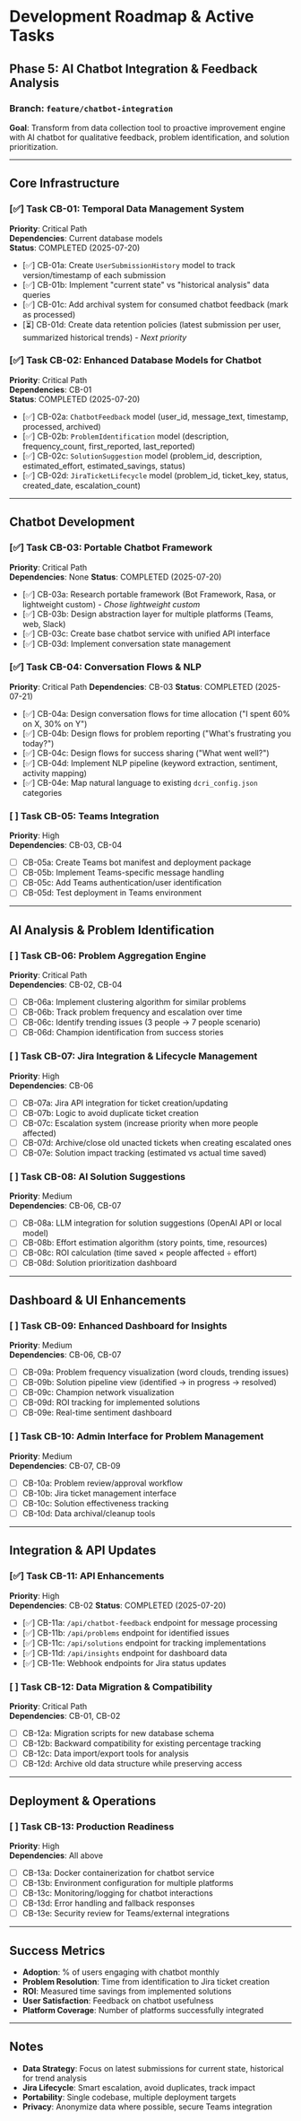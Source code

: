 # Development Roadmap & Active Tasks

## Phase 5: AI Chatbot Integration & Feedback Analysis

### Branch: `feature/chatbot-integration`

**Goal**: Transform from data collection tool to proactive improvement engine with AI chatbot for qualitative feedback, problem identification, and solution prioritization.

---

## Core Infrastructure

### [✅] Task CB-01: Temporal Data Management System
**Priority**: Critical Path  
**Dependencies**: Current database models  
**Status**: COMPLETED (2025-07-20)

- [✅] CB-01a: Create `UserSubmissionHistory` model to track version/timestamp of each submission
- [✅] CB-01b: Implement "current state" vs "historical analysis" data queries  
- [✅] CB-01c: Add archival system for consumed chatbot feedback (mark as processed)
- [⏳] CB-01d: Create data retention policies (latest submission per user, summarized historical trends) - *Next priority*

### [✅] Task CB-02: Enhanced Database Models for Chatbot
**Priority**: Critical Path  
**Dependencies**: CB-01  
**Status**: COMPLETED (2025-07-20)

- [✅] CB-02a: `ChatbotFeedback` model (user_id, message_text, timestamp, processed, archived)
- [✅] CB-02b: `ProblemIdentification` model (description, frequency_count, first_reported, last_reported)
- [✅] CB-02c: `SolutionSuggestion` model (problem_id, description, estimated_effort, estimated_savings, status)
- [✅] CB-02d: `JiraTicketLifecycle` model (problem_id, ticket_key, status, created_date, escalation_count)

---

## Chatbot Development

### [✅] Task CB-03: Portable Chatbot Framework  
**Priority**: Critical Path  
**Dependencies**: None
**Status**: COMPLETED (2025-07-20)

- [✅] CB-03a: Research portable framework (Bot Framework, Rasa, or lightweight custom) - *Chose lightweight custom*
- [✅] CB-03b: Design abstraction layer for multiple platforms (Teams, web, Slack)
- [✅] CB-03c: Create base chatbot service with unified API interface
- [✅] CB-03d: Implement conversation state management

### [✅] Task CB-04: Conversation Flows & NLP
**Priority**: Critical Path
**Dependencies**: CB-03
**Status**: COMPLETED (2025-07-21)

- [✅] CB-04a: Design conversation flows for time allocation ("I spent 60% on X, 30% on Y")
- [✅] CB-04b: Design flows for problem reporting ("What's frustrating you today?")
- [✅] CB-04c: Design flows for success sharing ("What went well?")
- [✅] CB-04d: Implement NLP pipeline (keyword extraction, sentiment, activity mapping)
- [✅] CB-04e: Map natural language to existing `dcri_config.json` categories

### [ ] Task CB-05: Teams Integration
**Priority**: High  
**Dependencies**: CB-03, CB-04

- [ ] CB-05a: Create Teams bot manifest and deployment package
- [ ] CB-05b: Implement Teams-specific message handling  
- [ ] CB-05c: Add Teams authentication/user identification
- [ ] CB-05d: Test deployment in Teams environment

---

## AI Analysis & Problem Identification  

### [ ] Task CB-06: Problem Aggregation Engine
**Priority**: Critical Path  
**Dependencies**: CB-02, CB-04

- [ ] CB-06a: Implement clustering algorithm for similar problems
- [ ] CB-06b: Track problem frequency and escalation over time
- [ ] CB-06c: Identify trending issues (3 people → 7 people scenario)
- [ ] CB-06d: Champion identification from success stories

### [ ] Task CB-07: Jira Integration & Lifecycle Management  
**Priority**: High  
**Dependencies**: CB-06

- [ ] CB-07a: Jira API integration for ticket creation/updating
- [ ] CB-07b: Logic to avoid duplicate ticket creation  
- [ ] CB-07c: Escalation system (increase priority when more people affected)
- [ ] CB-07d: Archive/close old unacted tickets when creating escalated ones
- [ ] CB-07e: Solution impact tracking (estimated vs actual time saved)

### [ ] Task CB-08: AI Solution Suggestions
**Priority**: Medium  
**Dependencies**: CB-06, CB-07

- [ ] CB-08a: LLM integration for solution suggestions (OpenAI API or local model)
- [ ] CB-08b: Effort estimation algorithm (story points, time, resources)
- [ ] CB-08c: ROI calculation (time saved × people affected ÷ effort)  
- [ ] CB-08d: Solution prioritization dashboard

---

## Dashboard & UI Enhancements

### [ ] Task CB-09: Enhanced Dashboard for Insights
**Priority**: Medium  
**Dependencies**: CB-06, CB-07

- [ ] CB-09a: Problem frequency visualization (word clouds, trending issues)
- [ ] CB-09b: Solution pipeline view (identified → in progress → resolved)
- [ ] CB-09c: Champion network visualization  
- [ ] CB-09d: ROI tracking for implemented solutions
- [ ] CB-09e: Real-time sentiment dashboard

### [ ] Task CB-10: Admin Interface for Problem Management
**Priority**: Medium  
**Dependencies**: CB-07, CB-09

- [ ] CB-10a: Problem review/approval workflow
- [ ] CB-10b: Jira ticket management interface
- [ ] CB-10c: Solution effectiveness tracking
- [ ] CB-10d: Data archival/cleanup tools

---

## Integration & API Updates

### [✅] Task CB-11: API Enhancements  
**Priority**: High  
**Dependencies**: CB-02
**Status**: COMPLETED (2025-07-20)

- [✅] CB-11a: `/api/chatbot-feedback` endpoint for message processing
- [✅] CB-11b: `/api/problems` endpoint for identified issues  
- [✅] CB-11c: `/api/solutions` endpoint for tracking implementations
- [✅] CB-11d: `/api/insights` endpoint for dashboard data
- [✅] CB-11e: Webhook endpoints for Jira status updates

### [ ] Task CB-12: Data Migration & Compatibility
**Priority**: Critical Path  
**Dependencies**: CB-01, CB-02

- [ ] CB-12a: Migration scripts for new database schema
- [ ] CB-12b: Backward compatibility for existing percentage tracking
- [ ] CB-12c: Data import/export tools for analysis
- [ ] CB-12d: Archive old data structure while preserving access

---

## Deployment & Operations

### [ ] Task CB-13: Production Readiness
**Priority**: High  
**Dependencies**: All above

- [ ] CB-13a: Docker containerization for chatbot service
- [ ] CB-13b: Environment configuration for multiple platforms
- [ ] CB-13c: Monitoring/logging for chatbot interactions  
- [ ] CB-13d: Error handling and fallback responses
- [ ] CB-13e: Security review for Teams/external integrations

---

## Success Metrics

- **Adoption**: % of users engaging with chatbot monthly
- **Problem Resolution**: Time from identification to Jira ticket creation  
- **ROI**: Measured time savings from implemented solutions
- **User Satisfaction**: Feedback on chatbot usefulness
- **Platform Coverage**: Number of platforms successfully integrated

---

## Notes

- **Data Strategy**: Focus on latest submissions for current state, historical for trend analysis
- **Jira Lifecycle**: Smart escalation, avoid duplicates, track impact
- **Portability**: Single codebase, multiple deployment targets
- **Privacy**: Anonymize data where possible, secure Teams integration